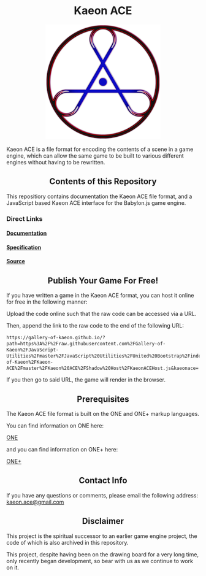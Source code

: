 <h1 align="center">Kaeon ACE</h1>

<p align="center">
	<img src="https://github.com/Gallery-of-Kaeon/Kaeon-ACE/raw/master/Kaeon%20ACE/Logo/Kaeon%20ACE.png" width="300px" height="300px"/>
</p>

Kaeon ACE is a file format for encoding the contents of a scene in a game engine,
which can allow the same game to be built to various different engines without having to be rewritten.

<h2 align="center">Contents of this Repository</h2>

This repositiory contains documentation the Kaeon ACE file format,
and a JavaScript based Kaeon ACE interface for the Babylon.js game engine.

### Direct Links

#### [Documentation](https://github.com/Gallery-of-Kaeon/Kaeon-ACE/blob/master/Kaeon%20ACE/Documentation/Game%20Dialect/README.md)

#### [Specification](https://github.com/Gallery-of-Kaeon/Kaeon-ACE/tree/master/Kaeon%20ACE/Specification)

#### [Source](https://github.com/Gallery-of-Kaeon/Kaeon-ACE/tree/master/Kaeon%20ACE/API/Source)

<h2 align="center">Publish Your Game For Free!</h2>

If you have written a game in the Kaeon ACE format,
you can host it online for free in the following manner:

Upload the code online such that the raw code can be accessed via a URL.

Then,
append the link to the raw code to the end of the following URL:

    https://gallery-of-kaeon.github.io/?path=https%3A%2F%2Fraw.githubusercontent.com%2FGallery-of-Kaeon%2FJavaScript-Utilities%2Fmaster%2FJavaScript%20Utilities%2FUnited%20Bootstrap%2Findex.html&unitedJS=https%3A%2F%2Fraw.githubusercontent.com%2FGallery-of-Kaeon%2FKaeon-ACE%2Fmaster%2FKaeon%20ACE%2FShadow%20Host%2FKaeonACEHost.js&kaeonace=

If you then go to said URL,
the game will render in the browser.

<h2 align="center">Prerequisites</h2>

The Kaeon ACE file format is built on the ONE and ONE+ markup languages.

You can find information on ONE here:

[ONE](https://github.com/Gallery-of-Kaeon/Kaeon-FUSION/blob/master/Kaeon%20FUSION/Documentation/1%20-%20Foundations/1%20-%20ONE/README.md)

and you can find information on ONE+ here:

[ONE+](https://github.com/Gallery-of-Kaeon/Kaeon-FUSION/blob/master/Kaeon%20FUSION/Documentation/1%20-%20Foundations/2%20-%20ONE%2B/README.md)

<h2 align="center">Contact Info</h2>

If you have any questions or comments, please email the following address: kaeon.ace@gmail.com

<h2 align="center">Disclaimer</h2>

This project is the spiritual successor to an earlier game engine project,
the code of which is also archived in this repository.

This project,
despite having been on the drawing board for a very long time,
only recently began development,
so bear with us as we continue to work on it.